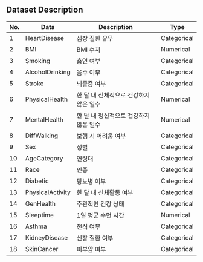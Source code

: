 ## Dataset Description

|No.|Data|Description|Type|
|--|--|--|--|
|1|HeartDisease|심장 질환 유무|Categorical|
|2|BMI|BMI 수치|Numerical|
|3|Smoking|흡연 여부|Categorical|
|4|AlcoholDrinking|음주 여부|Categorical|
|5|Stroke|뇌졸증 여부|Categorical|
|6|PhysicalHealth|한 달 내 신체적으로 건강하지 않은 일수|Numerical|
|7|MentalHealth|한 달 내 정신적으로 건강하지 않은 일수|Numerical|
|8|DiffWalking|보행 시 어려움 여부|Categorical|
|9|Sex|성별|Categorical|
|10|AgeCategory|연령대|Categorical|
|11|Race|인종|Categorical|
|12|Diabetic|당뇨병 여부|Categorical|
|13|PhysicalActivity|한 달 내 신체활동 여부|Categorical|
|14|GenHealth|주관적인 건강 상태|Categorical|
|15|Sleeptime|1일 평균 수면 시간|Numerical|
|16|Asthma|천식 여부|Categorical|
|17|KidneyDisease|신장 질환 여부|Categorical|
|18|SkinCancer|피부암 여부|Categorical|